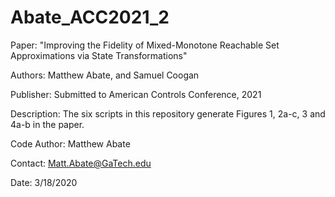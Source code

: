 # Abate_ACC2021_2

Paper: "Improving the Fidelity of Mixed-Monotone Reachable Set Approximations via State Transformations"

Authors: Matthew Abate, and Samuel Coogan

Publisher: Submitted to American Controls Conference, 2021

Description: The six scripts in this repository generate Figures 1, 2a-c, 3 and 4a-b in the paper.

Code Author: Matthew Abate

Contact: Matt.Abate@GaTech.edu

Date: 3/18/2020
